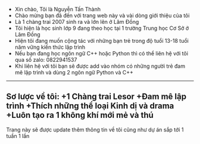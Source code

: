 - Xin chào, Tôi là Nguyễn Tấn Thành
- Chào mừng bạn đã đến với trang web này và vài dòng giới thiệu của tôi
- Là 1 chàng trai 2007 sinh ra và lớn lên ở Lâm Đồng
- Tôi hiện là học sinh lớp 9 đang theo học tại 1 trường Trung học Cơ Sở ở Lâm Đồng
- Hiện tôi đang muốn cộng tác với những bạn trẻ trong độ tuổi 13-18 tuổi năm vững kiến thức lập trình
- Nếu bạn đang học ngôn ngữ C++ hoặc Python thì có thể liên hệ với tôi qua số zalo: 0822941537
- Khi liên hệ với tôi bạn sẽ được add vào nhóm có những người trẻ đam mê lập trình và dùng 2 ngôn ngữ Python và C++

---------------------------------------------------------------------------------------------------------------------------
Sơ lược về tôi:
 +1 Chàng trai Lesor
 +Đam mê lập trình
 +Thích những thể loại Kinh dị và drama
 +Luôn tạo ra 1 không khí mới mẻ và thú
---------------------------------------------------------------------------------------------------------------------------
Trang này sẽ được update thêm thông tin về tôi cũng như dự án sắp tới 1 tuần 1 lần
